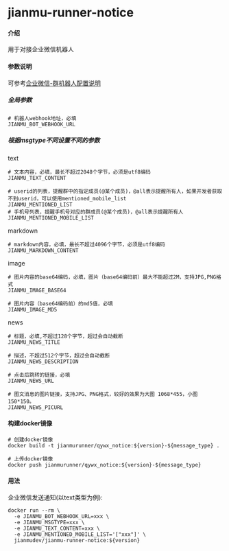 # jianmu-runner-notice

#### 介绍
用于对接企业微信机器人

#### 参数说明
可参考[企业微信-群机器人配置说明](https://work.weixin.qq.com/api/doc/90000/90136/91770)

##### 全局参数
```
# 机器人webhook地址，必填
JIANMU_BOT_WEBHOOK_URL
```

##### 根据msgtype不同设置不同的参数

text
```
# 文本内容，必填，最长不超过2048个字节，必须是utf8编码
JIANMU_TEXT_CONTENT

# userid的列表，提醒群中的指定成员(@某个成员)，@all表示提醒所有人，如果开发者获取不到userid，可以使用mentioned_mobile_list
JIANMU_MENTIONED_LIST
# 手机号列表，提醒手机号对应的群成员(@某个成员)，@all表示提醒所有人
JIANMU_MENTIONED_MOBILE_LIST
```

markdown
```
# markdown内容，必填，最长不超过4096个字节，必须是utf8编码
JIANMU_MARKDOWN_CONTENT
```

image
```
# 图片内容的base64编码，必填，图片（base64编码前）最大不能超过2M，支持JPG,PNG格式
JIANMU_IMAGE_BASE64

# 图片内容（base64编码前）的md5值，必填
JIANMU_IMAGE_MD5
```

news
```
# 标题，必填,不超过128个字节，超过会自动截断
JIANMU_NEWS_TITLE

# 描述，不超过512个字节，超过会自动截断
JIANMU_NEWS_DESCRIPTION

# 点击后跳转的链接，必填
JIANMU_NEWS_URL

# 图文消息的图片链接，支持JPG、PNG格式，较好的效果为大图 1068*455，小图150*150。
JIANMU_NEWS_PICURL
```

#### 构建docker镜像
```
# 创建docker镜像
docker build -t jianmurunner/qywx_notice:${version}-${message_type} .

# 上传docker镜像
docker push jianmurunner/qywx_notice:${version}-${message_type}
```

#### 用法
企业微信发送通知(以text类型为例):
```
docker run --rm \
  -e JIANMU_BOT_WEBHOOK_URL=xxx \
  -e JIANMU_MSGTYPE=xxx \
  -e JIANMU_TEXT_CONTENT=xxx \
  -e JIANMU_MENTIONED_MOBILE_LIST='["xxx"]' \
  jianmudev/jianmu-runner-notice:${version}
```


